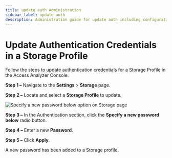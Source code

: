 ```yaml
---
title: update auth Administration
sidebar_label: update auth
description: Administration guide for update auth including configuration, management, and best practices for Access Analyzer.
---
```


# Update Authentication Credentials in a Storage Profile

Follow the steps to update authentication credentials for a Storage Profile in the Access Analyzer
Console.

**Step 1 –** Navigate to the **Settings** > **Storage** page.

**Step 2 –** Locate and select a **Storage Profile** to update.

![Specify a new password below option on Storage page](/img/product_docs/accessanalyzer/admin/settings/storage/updateauth.webp)

**Step 3 –** In the Authentication section, click the **Specify a new password below** radio button.

**Step 4 –** Enter a new **Password**.

**Step 5 –** Click **Apply**.

A new password has been added to a Storage profile.
